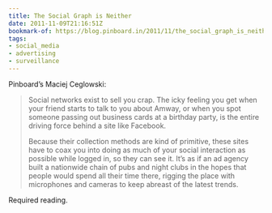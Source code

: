 ```yaml
---
title: The Social Graph is Neither
date: 2011-11-09T21:16:51Z
bookmark-of: https://blog.pinboard.in/2011/11/the_social_graph_is_neither/
tags:
- social_media
- advertising
- surveillance
---
```

Pinboard’s Maciej Ceglowski:

> Social networks exist to sell you crap. The icky feeling you get when your friend starts to talk to you about Amway, or when you spot someone passing out business cards at a birthday party, is the entire driving force behind a site like Facebook.
>
> Because their collection methods are kind of primitive, these sites have to coax you into doing as much of your social interaction as possible while logged in, so they can see it. It’s as if an ad agency built a nationwide chain of pubs and night clubs in the hopes that people would spend all their time there, rigging the place with microphones and cameras to keep abreast of the latest trends.

Required reading.
